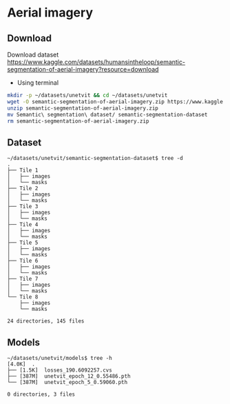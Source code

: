 # Aerial imagery

## Download 
Download dataset https://www.kaggle.com/datasets/humansintheloop/semantic-segmentation-of-aerial-imagery?resource=download

* Using terminal
```bash
mkdir -p ~/datasets/unetvit && cd ~/datasets/unetvit
wget -O semantic-segmentation-of-aerial-imagery.zip https://www.kaggle.com/api/v1/datasets/download/humansintheloop/semantic-segmentation-of-aerial-imagery
unzip semantic-segmentation-of-aerial-imagery.zip
mv Semantic\ segmentation\ dataset/ semantic-segmentation-dataset
rm semantic-segmentation-of-aerial-imagery.zip
```

## Dataset
```
~/datasets/unetvit/semantic-segmentation-dataset$ tree -d
.
├── Tile 1
│   ├── images
│   └── masks
├── Tile 2
│   ├── images
│   └── masks
├── Tile 3
│   ├── images
│   └── masks
├── Tile 4
│   ├── images
│   └── masks
├── Tile 5
│   ├── images
│   └── masks
├── Tile 6
│   ├── images
│   └── masks
├── Tile 7
│   ├── images
│   └── masks
└── Tile 8
    ├── images
    └── masks

24 directories, 145 files
```

## Models
```
~/datasets/unetvit/models$ tree -h
[4.0K]  .
├── [1.5K]  losses_190.6092257.cvs
├── [387M]  unetvit_epoch_12_0.55486.pth
└── [387M]  unetvit_epoch_5_0.59060.pth

0 directories, 3 files
```
